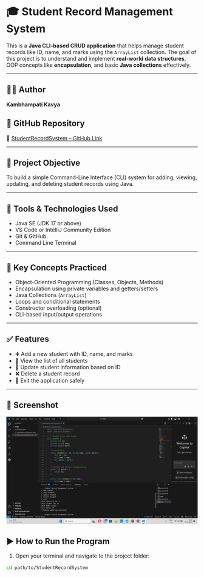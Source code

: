 # 🎓 Student Record Management System

This is a **Java CLI-based CRUD application** that helps manage student records like ID, name, and marks using the `ArrayList` collection. The goal of this project is to understand and implement **real-world data structures**, OOP concepts like **encapsulation**, and basic **Java collections** effectively.

---

## 👩‍💻 Author

**Kambhampati Kavya**

## 📂 GitHub Repository

🔗 [StudentRecordSystem – GitHub Link](https://github.com/kavyakambhampati/StudentRecordSystem/tree/main)

---

## 📌 Project Objective

To build a simple Command-Line Interface (CLI) system for adding, viewing, updating, and deleting student records using Java.

---

## 🧰 Tools & Technologies Used

- Java SE (JDK 17 or above)
- VS Code or IntelliJ Community Edition
- Git & GitHub
- Command Line Terminal

---

## 🔑 Key Concepts Practiced

- Object-Oriented Programming (Classes, Objects, Methods)
- Encapsulation using private variables and getters/setters
- Java Collections (`ArrayList`)
- Loops and conditional statements
- Constructor overloading (optional)
- CLI-based input/output operations

---

## ✅ Features

- ➕ Add a new student with ID, name, and marks
- 📄 View the list of all students
- 🔁 Update student information based on ID
- ❌ Delete a student record
- 🚪 Exit the application safely

---

## 📸 Screenshot

![Student Record System Screenshot](sc.png)



## ▶️ How to Run the Program

1. Open your terminal and navigate to the project folder:

```bash
cd path/to/StudentRecordSystem


